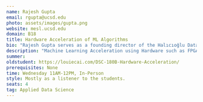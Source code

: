 ```yaml
---
name: Rajesh Gupta
email: rgupta@ucsd.edu
photo: assets/images/gupta.png
website: mesl.ucsd.edu
domain: B18
title: Hardware Acceleration of ML Algorithms
bio: "Rajesh Gupta serves as a founding director of the Halıcıoğlu Data Science Institute and as a distinguished professor of Computer Science and Engineering at UC San Diego. His research is in embedded and cyber-physical systems with a focus on sensor data organization and its use in optimization and analytics. Prof. Gupta holds Qualcomm Endowed Chair in Embedded Microsystems at UC San Diego and INRIA International Chair at the French international research institute in Rennes, Bretagne Atlantique. He is a Fellow of the IEEE,  the ACM and the American Association for the Advancement of Science (AAAS)."
description: "Machine Learning Acceleration using Hardware such as FPGA refers to design and implementation of hardware blocks that are useful in either acceleration of application codes (such as manipulation of graph neural networks) or in acceleration of architectural mechanisms (such as prefetches, memory assists etc). In this project you will explore use of architectural mechanics that substantially speedup the selected ML codes."
summer: 
oldstudent: https://louiecai.com/DSC-180B-Hardware-Acceleration/
prerequisites: None
time: Wednesday 11AM-12PM, In-Person
style: Mostly as a listener to the students.
seats: 4
tag: Applied Data Science
---
```

